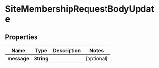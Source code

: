 # SiteMembershipRequestBodyUpdate

## Properties
Name | Type | Description | Notes
------------ | ------------- | ------------- | -------------
**message** | **String** |  |  [optional]
